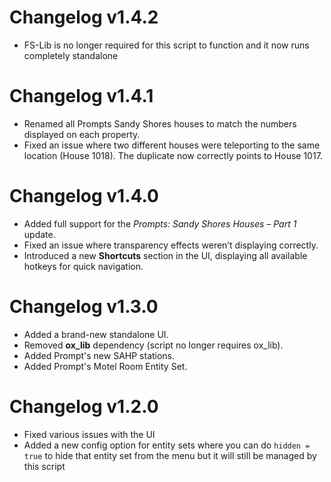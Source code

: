 # Changelog v1.4.2
- FS-Lib is no longer required for this script to function and it now runs completely standalone

# Changelog v1.4.1
- Renamed all Prompts Sandy Shores houses to match the numbers displayed on each property.
- Fixed an issue where two different houses were teleporting to the same location (House 1018). The duplicate now correctly points to House 1017.

# Changelog v1.4.0
- Added full support for the *Prompts: Sandy Shores Houses – Part 1* update.
- Fixed an issue where transparency effects weren’t displaying correctly.
- Introduced a new **Shortcuts** section in the UI, displaying all available hotkeys for quick navigation.

# Changelog v1.3.0
- Added a brand-new standalone UI.
- Removed **ox_lib** dependency (script no longer requires ox_lib).
- Added Prompt's new SAHP stations.
- Added Prompt's Motel Room Entity Set.

# Changelog v1.2.0
- Fixed various issues with the UI
- Added a new config option for entity sets where you can do `hidden = true` to hide that entity set from the menu but it will still be managed by this script